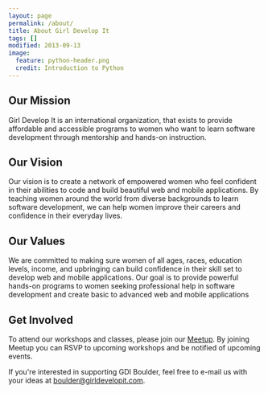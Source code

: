 ```yaml
---
layout: page
permalink: /about/
title: About Girl Develop It
tags: []
modified: 2013-09-13
image:
  feature: python-header.png
  credit: Introduction to Python
---
```

## Our Mission

Girl Develop It is an international organization, that exists to provide affordable and accessible programs to women who want to learn software development through mentorship and hands-on instruction.

## Our Vision

Our vision is to create a network of empowered women who feel confident in their abilities to code and build beautiful web and mobile applications. By teaching women around the world from diverse backgrounds to learn software development, we can help women improve their careers and confidence in their everyday lives.

## Our Values

We are committed to making sure women of all ages, races, education levels, income, and upbringing can build confidence in their skill set to develop web and mobile applications. Our goal is to provide powerful hands-on programs to women seeking professional help in software development and create basic to advanced web and mobile applications

## Get Involved

To attend our workshops and classes, please join our [Meetup](http://gdiboulder.com/join). By joining Meetup you can RSVP to upcoming workshops and be notified of upcoming events.

If you're interested in supporting GDI Boulder, feel free to e-mail us with your ideas at <boulder@girldevelopit.com>.
